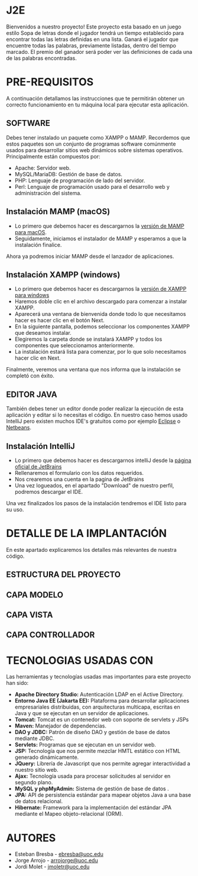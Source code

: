 # J2E

Bienvenidos a nuestro proyecto! Este proyecto esta basado en un juego estilo Sopa de letras donde el jugador tendrá un tiempo establecido para encontrar todas las letras definidas en una lista. Ganará el jugador que encuentre todas las palabras, previamente listadas, dentro del tiempo marcado. El premio del ganador será poder ver las definiciones de cada una de las palabras encontradas.

# PRE-REQUISITOS

A continuación detallamos las instrucciones que te permitirán obtener un correcto funcionamiento en tu máquina local para ejecutar esta aplicación.

## SOFTWARE

Debes tener instalado un paquete como XAMPP o MAMP.  Recordemos que estos paquetes son un conjunto de programas software comúnmente usados para desarrollar sitios web dinámicos sobre sistemas operativos.
Principalmente están compuestos por:

 - Apache: Servidor web.
 - MySQL/MariaDB: Gestión de base de datos.
 - PHP: Lenguaje de programación de lado del servidor.
 - Perl: Lenguaje de programación usado para el desarrollo web y administración del sistema.
 
## Instalación MAMP (macOS)
 - Lo primero que debemos hacer es descargarnos la  [versión de MAMP para macOS](https://www.mamp.info/en/downloads/).
 - Seguidamente, iniciamos el instalador de MAMP y esperamos a que la instalación finalice.

Ahora ya podremos iniciar MAMP desde el lanzador de aplicaciones.

## Instalación XAMPP (windows)

 - Lo primero que debemos hacer es descargarnos la  [versión de XAMPP para windows](https://www.apachefriends.org/es/index.html)
 - Haremos doble clic en el archivo descargado para comenzar a instalar XAMPP.
 - Aparecerá una ventana de bienvenida donde todo lo que necesitamos hacer es hacer clic en el botón Next.
 - En la siguiente pantalla, podemos seleccionar los componentes XAMPP que deseamos instalar.
 - Elegiremos la carpeta donde se instalará XAMPP y todos los componentes que seleccionamos anteriormente.
 - La instalación estará lista para comenzar, por lo que solo necesitamos hacer clic en Next.
 
Finalmente, veremos una ventana que nos informa que la instalación se completó con éxito.
 
## EDITOR JAVA
También debes tener un editor donde poder realizar la ejecución de esta aplicación y editar si lo necesitas el código.
En nuestro caso hemos usado IntelliJ pero existen muchos IDE's gratuitos como por ejemplo [Eclipse](https://www.eclipse.org/pdt/) o [Netbeans](https://netbeans.apache.org//).


## Instalación IntelliJ

 - Lo primero que debemos hacer es descargarnos intelliJ desde la [página oficial de JetBrains](https://www.jetbrains.com/es-es/) 
 - Rellenaremos el formulario con los datos requeridos.
 - Nos crearemos una cuenta en la pagina de JetBrains
 - Una vez logueados, en el apartado "Download" de nuestro perfil, podremos descargar el IDE.
 
Una vez finalizados los pasos de la instalación tendremos el IDE listo para su uso.

# DETALLE DE LA IMPLANTACIÓN
En este apartado explicaremos los detalles más relevantes de nuestra código.

## ESTRUCTURA DEL PROYECTO





## CAPA MODELO

## CAPA VISTA

## CAPA CONTROLLADOR



# TECNOLOGIAS USADAS CON
Las herramientas y tecnologías usadas mas importantes para este proyecto han sido:

 - **Apache Directory Studio:** Autenticación LDAP en el Active Directory.
 - **Entorno Java EE (Jakarta EE):** Plataforma para desarrollar aplicaciones empresariales distribuidas, con arquitecturas multicapa, escritas en Java y que se ejecutan en un servidor de aplicaciones.
 - **Tomcat:** Tomcat es un contenedor web con soporte de servlets y JSPs
 - **Maven:**  Manejador de dependencias.
 - **DAO y JDBC:** Patrón de diseño DAO y gestión de base de datos mediante JDBC.
 - **Servlets:** Programas que se ejecutan en un servidor web.
 - **JSP:** Tecnología que nos permite mezclar HMTL estático con HTML generado dinámicamente.
 - **JQuery:** Librería de Javascript que nos permite agregar interactividad a nuestro sitio web.
 - **Ajax:** Tecnología usada para procesar solicitudes al servidor en segundo plano.
 - **MySQL y phpMyAdmin:** Sistema de gestión de base de datos .
 - **JPA:** API de persistencia estándar para mapear objetos Java a una base de datos relacional.
 - **Hibernate:** Framework para la implementación del estándar JPA mediante el Mapeo objeto-relacional (ORM).

# AUTORES

 - Esteban Bresba - ebresba@uoc.edu
 - Jorge Arrojo - arrojorge@uoc.edu
 - Jordi Molet - jmoletr@uoc.edu
